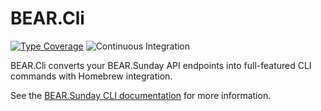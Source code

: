 # BEAR.Cli

[![Type Coverage](https://shepherd.dev/github/bearsunday/BEAR.Cli/coverage.svg)](https://shepherd.dev/github/bearsunday/BEAR.Cli)
![Continuous Integration](https://github.com/bearsunday/BEAR.Cli/workflows/Continuous%20Integration/badge.svg)

BEAR.Cli converts your BEAR.Sunday API endpoints into full-featured CLI commands with Homebrew integration. 

See the [BEAR.Sunday CLI documentation](https://bearsunday.github.io/manuals/1.0/en/cli.html) for more information.
